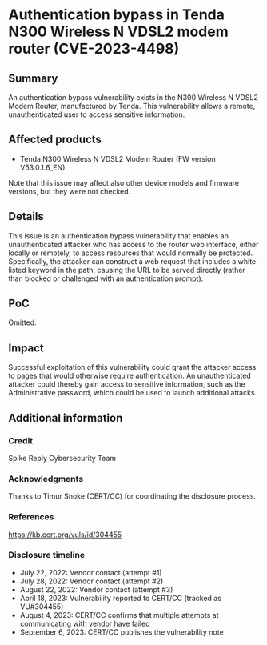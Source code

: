 # Authentication bypass in Tenda N300 Wireless N VDSL2 modem router (CVE-2023-4498) #

## Summary
An authentication bypass vulnerability exists in the N300 Wireless N VDSL2 Modem Router, manufactured by Tenda. This vulnerability allows a remote, unauthenticated user to access sensitive information.

## Affected products
- Tenda N300 Wireless N VDSL2 Modem Router (FW version V53.0.1.6\_EN)

Note that this issue may affect also other device models and firmware versions, but they were not checked.

## Details
This issue is an authentication bypass vulnerability that enables an unauthenticated attacker who has access to the router web interface, either locally or remotely, to access resources that would normally be protected.
Specifically, the attacker can construct a web request that includes a white-listed keyword in the path, causing the URL to be served directly (rather than blocked or challenged with an authentication prompt).

## PoC
Omitted.

## Impact
Successful exploitation of this vulnerability could grant the attacker access to pages that would otherwise require authentication. An unauthenticated attacker could thereby gain access to sensitive information, such as the Administrative password, which could be used to launch additional attacks.

## Additional information

### Credit
Spike Reply Cybersecurity Team

### Acknowledgments
Thanks to Timur Snoke (CERT/CC) for coordinating the disclosure process.

### References
https://kb.cert.org/vuls/id/304455

### Disclosure timeline ##

- July 22, 2022: Vendor contact (attempt #1)
- July 28, 2022: Vendor contact (attempt #2)
- August 22, 2022: Vendor contact (attempt #3)
- April 18, 2023: Vulnerability reported to CERT/CC (tracked as VU#304455)
- August 4, 2023: CERT/CC confirms that multiple attempts at communicating with vendor have failed
- September 6, 2023: CERT/CC publishes the vulnerability note
